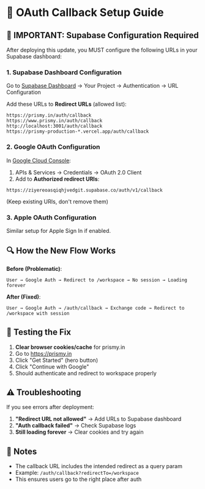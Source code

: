 # 🔐 OAuth Callback Setup Guide

## 🚨 IMPORTANT: Supabase Configuration Required

After deploying this update, you MUST configure the following URLs in your Supabase dashboard:

### 1. **Supabase Dashboard Configuration**

Go to [Supabase Dashboard](https://app.supabase.com) → Your Project → Authentication → URL Configuration

Add these URLs to **Redirect URLs** (allowed list):

```
https://prismy.in/auth/callback
https://www.prismy.in/auth/callback
http://localhost:3001/auth/callback
https://prismy-production-*.vercel.app/auth/callback
```

### 2. **Google OAuth Configuration**

In [Google Cloud Console](https://console.cloud.google.com):

1. APIs & Services → Credentials → OAuth 2.0 Client
2. Add to **Authorized redirect URIs**:

```
https://ziyereoasqiqhjvedgit.supabase.co/auth/v1/callback
```

(Keep existing URIs, don't remove them)

### 3. **Apple OAuth Configuration**

Similar setup for Apple Sign In if enabled.

## 🔍 How the New Flow Works

**Before (Problematic)**:

```
User → Google Auth → Redirect to /workspace → No session → Loading forever
```

**After (Fixed)**:

```
User → Google Auth → /auth/callback → Exchange code → Redirect to /workspace with session
```

## 🧪 Testing the Fix

1. **Clear browser cookies/cache** for prismy.in
2. Go to https://prismy.in
3. Click "Get Started" (hero button)
4. Click "Continue with Google"
5. Should authenticate and redirect to workspace properly

## ⚠️ Troubleshooting

If you see errors after deployment:

1. **"Redirect URL not allowed"** → Add URLs to Supabase dashboard
2. **"Auth callback failed"** → Check Supabase logs
3. **Still loading forever** → Clear cookies and try again

## 📝 Notes

- The callback URL includes the intended redirect as a query param
- Example: `/auth/callback?redirectTo=/workspace`
- This ensures users go to the right place after auth
